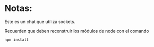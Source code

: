 # Notas:

Este es un chat que utiliza sockets.

Recuerden que deben reconstruir los módulos de node con el comando

```
npm install
```